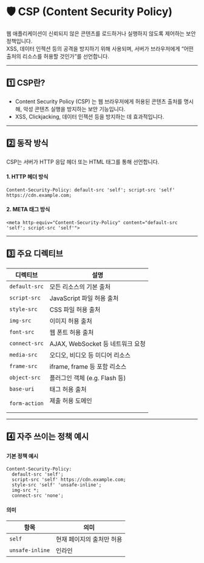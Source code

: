 # 🛡️ CSP (Content Security Policy)

웹 애플리케이션이 신뢰되지 않은 콘텐츠를 로드하거나 실행하지 않도록 제어하는 보안 정책입니다.  
XSS, 데이터 인젝션 등의 공격을 방지하기 위해 사용되며, 서버가 브라우저에게 “어떤 출처의 리소스를 허용할 것인가”를 선언합니다.

---

## 1️⃣ CSP란?

- Content Security Policy (CSP) 는 웹 브라우저에게 허용된 콘텐츠 출처를 명시해, 악성 콘텐츠 실행을 방지하는 보안 기능입니다.
- XSS, Clickjacking, 데이터 인젝션 등을 방지하는 데 효과적입니다.

---

## 2️⃣ 동작 방식

CSP는 서버가 HTTP 응답 헤더 또는 HTML <meta> 태그를 통해 선언합니다.

#### 1. HTTP 헤더 방식

```
Content-Security-Policy: default-src 'self'; script-src 'self' https://cdn.example.com;
```

#### 2. META 태그 방식

```
<meta http-equiv="Content-Security-Policy" content="default-src 'self'; script-src 'self'">
```

---

## 3️⃣ 주요 디렉티브

| 디렉티브 | 설명 |
|----------|------|
| `default-src` | 모든 리소스의 기본 출처 |
| `script-src` | JavaScript 파일 허용 출처 |
| `style-src` | CSS 파일 허용 출처 |
| `img-src` | 이미지 허용 출처 |
| `font-src` | 웹 폰트 허용 출처 |
| `connect-src` | AJAX, WebSocket 등 네트워크 요청 |
| `media-src` | 오디오, 비디오 등 미디어 리소스 |
| `frame-src` | iframe, frame 등 포함 리소스 |
| `object-src` | 플러그인 객체 (e.g. Flash 등) |
| `base-uri` | <base> 태그 허용 출처 |
| `form-action` | <form> 제출 허용 도메인 |

---

## 4️⃣ 자주 쓰이는 정책 예시

#### 기본 정책 예시
```
Content-Security-Policy:
  default-src 'self';
  script-src 'self' https://cdn.example.com;
  style-src 'self' 'unsafe-inline';
  img-src *;
  connect-src 'none';
```

#### 의미

| 항목 | 의미 |
|------|------|
| `self` | 현재 페이지의 출처만 허용 |
| `unsafe-inline` | 인라인 <style> 허용 (권장하지 않음) |
| `*` | 모든 출처 허용 (가능한 피해야 함) |
| `none` | 아무 것도 허용하지 않음 |

---

## 5️⃣ CSP 우회 방지 및 강화 방법

| 방법 | 설명 |
|------|------|
| `'strict-dynamic'` | 동적 script 삽입 방지 (nonce/hash 기반 정책과 함께 사용) |
| `'nonce-xxxx'` | 무작위로 생성된 nonce 값이 있는 <script>만 허용 |
| `'hash-xxxx'` | 특정 스크립트의 해시가 일치할 때만 허용 |
| `'report-uri'` | 위반 사항을 리포트 받을 URL 설정 |
| `'upgrade-insecure-requests'` | HTTP 요청을 자동으로 HTTPS로 업그레이드 |

### 1) 'nonce-xxxx' 사용 예시
랜덤 난수 값(nonce)을 부여한 스크립트만 실행 허용

#### 1. HTML
```html
<script nonce="abc123">console.log('이 스크립트는 허용됨');</script>
```

#### 2. CSP 헤더
```http
Content-Security-Policy: script-src 'self' 'nonce-abc123';
```

✅ nonce 값이 일치하는 <script>만 실행됨  
❌ inline script 중 nonce 없는 건 모두 차단

---

### 2) 'hash-xxxx' 사용 예시
스크립트 내용의 해시(SHA-256 등)를 미리 계산해 허용

#### 1. HTML
```html
<script>console.log("Hello")</script>
```

#### 2. CSP 헤더
```http
Content-Security-Policy: script-src 'self' 'sha256-oI+3YcM0Yje8AqHskxXHUTUqRMkhdnfr+OBu2nKtoB0=';
```
✅ console.log("Hello") 스크립트는 이 해시와 일치하면 허용  
❌ 내용이 조금이라도 바뀌면 실행 불가

#### 3. 해시 계산은 개발 도구나 openssl 등으로 가능

```bash
echo -n 'console.log("Hello")' | openssl dgst -sha256 -binary | openssl base64
```

---

### 3) 'strict-dynamic' 사용 예시
기본적으로 모든 동적 로딩 <script> 차단, 오직 nonce 또는 hash 스크립트에서 불러오는 것만 허용

#### 1. CSP 헤더
```http
Content-Security-Policy: script-src 'nonce-abc123' 'strict-dynamic';
```

✅ nonce-abc123가 있는 스크립트만 실행됨  
❌ 그 외 외부 CDN, eval, inline 등은 전부 차단됨 (even with trusted src)  

✔ 'strict-dynamic' 사용 시 'self'나 도메인 명시는 무시됨 → 무조건 nonce 또는 hash 기반 신뢰만 허용  

---

### 4) report-uri 또는 report-to 사용 예시
CSP 위반이 발생했을 때, 리포트를 받을 서버 설정

#### 1. CSP 헤더
```http
Content-Security-Policy: default-src 'self'; report-uri /csp-violation-report
```

### 2. 위반 시 브라우저가 보내는 JSON
```json
{
  "csp-report": {
    "document-uri": "https://example.com",
    "violated-directive": "script-src",
    "blocked-uri": "https://evil.com/malware.js"
  }
}
```

✅ 위반 내역을 서버에서 수집해 알림/로그로 활용 가능

---

### 5) upgrade-insecure-requests 사용 예시
HTTP로 된 리소스 요청을 자동으로 HTTPS로 업그레이드

#### 1. CSP 헤더
```http
Content-Security-Policy: upgrade-insecure-requests;
```

#### 2. 예시
`<img src="http://example.com/image.jpg">` → 자동으로 `https://example.com/image.jpg`로 바뀜

✅ 혼합 콘텐츠(Mixed Content) 이슈 방지  
✅ 별도로 URL 바꾸지 않아도 자동 보안 향상  

---

## 6️⃣ CSP 설정 시 주의 사항

- `'unsafe-inline'` 및 `'unsafe-eval'` 은 가능한 피하기
- CDN 사용 시 명확한 출처 도메인 명시
- 동적 스크립트 삽입은 `nonce` 또는 `hash`로 제어
- 리포트용으로 `Content-Security-Policy-Report-Only` 헤더 먼저 활용해 테스트 가능

---

## 7️⃣ CSP + XSS 방어 시너지

| 보안 계층 | 설명 |
|-----------|------|
| 입력 검증 | 유저 입력 필터링 |
| 출력 이스케이프 | HTML, JS, URL 컨텍스트에 맞게 이스케이프 |
| CSP 설정 | 인라인 스크립트 및 외부 리소스 제어 |
| HttpOnly 쿠키 | 세션 쿠키 접근 차단 (JS에서 접근 불가) |
| 프레임워크 보안 기능 | React, Vue, Angular 등 기본 방어 제공 |

---

## 🎯 정리

✔ CSP는 콘텐츠 로딩을 엄격히 제어해 XSS 등 클라이언트 사이드 공격을 방어  
✔ `default-src`, `script-src`, `style-src` 등 컨텍스트별로 출처를 세분화  
✔ `'self'`, `'none'`, `'unsafe-inline'` 등의 키워드 조합에 유의  
✔ CSP는 방어 수단 중 하나일 뿐, 입력 검증 및 출력 이스케이프와 함께 사용해야 안전
